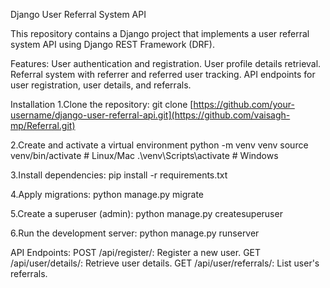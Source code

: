 Django User Referral System API

This repository contains a Django project that implements a user referral system API using Django REST Framework (DRF).

Features:
User authentication and registration.
User profile details retrieval.
Referral system with referrer and referred user tracking.
API endpoints for user registration, user details, and referrals.

Installation
1.Clone the repository:
git clone [https://github.com/your-username/django-user-referral-api.git](https://github.com/vaisagh-mp/Referral.git)

2.Create and activate a virtual environment
python -m venv venv
source venv/bin/activate  # Linux/Mac
.\venv\Scripts\activate  # Windows

3.Install dependencies:
pip install -r requirements.txt

4.Apply migrations:
 python manage.py migrate
 
5.Create a superuser (admin):
python manage.py createsuperuser

6.Run the development server:
python manage.py runserver


API Endpoints:
POST /api/register/: Register a new user.
GET /api/user/details/: Retrieve user details.
GET /api/user/referrals/: List user's referrals.
